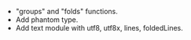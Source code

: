 * "groups" and "folds" functions.
* Add phantom type.
* Add text module with utf8, utf8x, lines, foldedLines.

